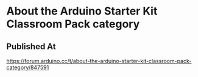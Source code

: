 # About the Arduino Starter Kit Classroom Pack category

## Published At

https://forum.arduino.cc/t/about-the-arduino-starter-kit-classroom-pack-category/847591
